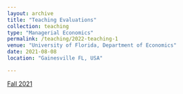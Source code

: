 ```yaml
---
layout: archive
title: "Teaching Evaluations"
collection: teaching
type: "Managerial Economics"
permalink: /teaching/2022-teaching-1
venue: "University of Florida, Department of Economics"
date: 2021-08-08
location: "Gainesville FL, USA"

---
```


[Fall 2021](https://ufl.bluera.com/ufl/rv-eng.aspx?lang=eng&rid=44ed4da5-fb22-4d3b-afa0-036d23b5f885&regl=en-US&redi=1&SelectedIDforPrint=2ddea6f983eb2f028416419c29e6a70ea133ff6432bb3d07e7597180e888b0e780f235919de5024d4ae8545a6c92eb4a&ReportType=2&IsReportLandscape=False)
